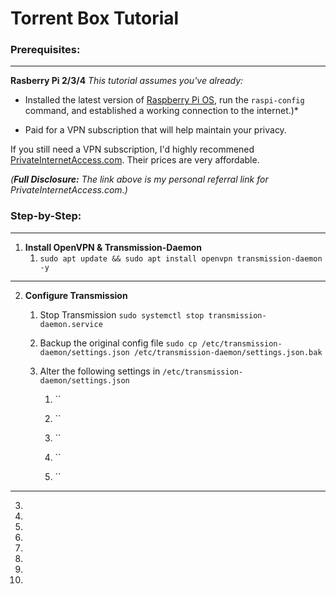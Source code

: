 # Torrent Box Tutorial

### Prerequisites:
---
**Rasberry Pi 2/3/4**
*This tutorial assumes you've already:*

* Installed the latest version of [Raspberry Pi OS](https://downloads.raspberrypi.org/raspios_lite_armhf/images/raspios_lite_armhf-2021-01-12/2021-01-11-raspios-buster-armhf-lite.zip), run the `raspi-config` command, and established a working connection to the internet.)*

* Paid for a VPN subscription that will help maintain your privacy.

If you still need a VPN subscription, I'd highly recommened [PrivateInternetAccess.com](http://www.privateinternetaccess.com/pages/buy-a-vpn/1218buyavpn?invite=U2FsdGVkX1-MyKjtJ2elxr-u_Z7E7ZVXuIBDNEY55Ww%2CcTAHlCvPgR3Ct2n3lq3W1M0FF5E). Their prices are very affordable.

*(**Full Disclosure:** The link above is my personal referral link for PrivateInternetAccess.com.)*

### Step-by-Step:
---
1. **Install OpenVPN & Transmission-Daemon**
	1. `sudo apt update && sudo apt install openvpn transmission-daemon -y`

---
	
2. **Configure Transmission**

	1. Stop Transmission
		`sudo systemctl stop transmission-daemon.service`

	2. Backup the original config file
		`sudo cp /etc/transmission-daemon/settings.json /etc/transmission-daemon/settings.json.bak`

	3. Alter the following settings in `/etc/transmission-daemon/settings.json`

		1. ``

		2. ``

		3. ``

		4. ``

		5. ``

---

3. 

4. 

5. 

6. 

7. 

8. 

9. 

10.
